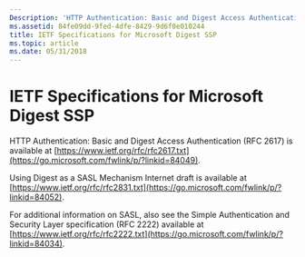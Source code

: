 ```yaml
---
Description: 'HTTP Authentication: Basic and Digest Access Authentication (RFC 2617) is available at https://www.ietf.org/rfc/rfc2617.txt.'
ms.assetid: 84fe09dd-9fed-4dfe-8429-9d6f0e010244
title: IETF Specifications for Microsoft Digest SSP
ms.topic: article
ms.date: 05/31/2018
---
```


# IETF Specifications for Microsoft Digest SSP

HTTP Authentication: Basic and Digest Access Authentication (RFC 2617) is available at [https://www.ietf.org/rfc/rfc2617.txt](https://go.microsoft.com/fwlink/p/?linkid=84049).

Using Digest as a SASL Mechanism Internet draft is available at [https://www.ietf.org/rfc/rfc2831.txt](https://go.microsoft.com/fwlink/p/?linkid=84052).

For additional information on SASL, also see the Simple Authentication and Security Layer specification (RFC 2222) available at [https://www.ietf.org/rfc/rfc2222.txt](https://go.microsoft.com/fwlink/p/?linkid=84034).

 

 



